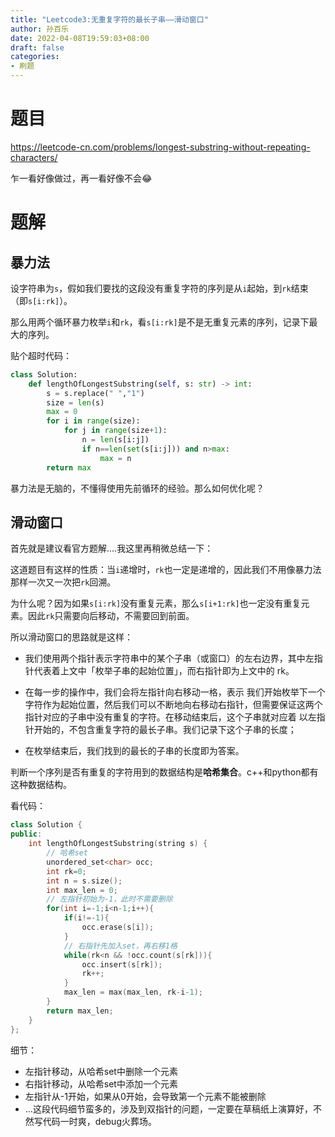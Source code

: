 ```yaml
---
title: "Leetcode3:无重复字符的最长子串——滑动窗口"
author: 孙百乐
date: 2022-04-08T19:59:03+08:00
draft: false
categories: 
- 刷题
---
```


# 题目

https://leetcode-cn.com/problems/longest-substring-without-repeating-characters/

乍一看好像做过，再一看好像不会😂

# 题解

## 暴力法

设字符串为`s`，假如我们要找的这段没有重复字符的序列是从`i`起始，到`rk`结束（即`s[i:rk]`）。

那么用两个循环暴力枚举`i`和`rk`，看`s[i:rk]`是不是无重复元素的序列，记录下最大的序列。

贴个超时代码：

```python
class Solution:
    def lengthOfLongestSubstring(self, s: str) -> int:
        s = s.replace(" ","1")
        size = len(s)
        max = 0
        for i in range(size):
            for j in range(size+1):
                n = len(s[i:j])
                if n==len(set(s[i:j])) and n>max:
                    max = n
        return max
```

暴力法是无脑的，不懂得使用先前循环的经验。那么如何优化呢？

## 滑动窗口

首先就是建议看官方题解....我这里再稍微总结一下：

这道题目有这样的性质：当`i`递增时，`rk`也一定是递增的，因此我们不用像暴力法那样一次又一次把`rk`回溯。

为什么呢？因为如果`s[i:rk]`没有重复元素，那么`s[i+1:rk]`也一定没有重复元素。因此`rk`只需要向后移动，不需要回到前面。

所以滑动窗口的思路就是这样：

* 我们使用两个指针表示字符串中的某个子串（或窗口）的左右边界，其中左指针代表着上文中「枚举子串的起始位置」，而右指针即为上文中的 rk。

* 在每一步的操作中，我们会将左指针向右移动一格，表示 我们开始枚举下一个字符作为起始位置，然后我们可以不断地向右移动右指针，但需要保证这两个指针对应的子串中没有重复的字符。在移动结束后，这个子串就对应着 以左指针开始的，不包含重复字符的最长子串。我们记录下这个子串的长度；

* 在枚举结束后，我们找到的最长的子串的长度即为答案。

判断一个序列是否有重复的字符用到的数据结构是**哈希集合**。c++和python都有这种数据结构。

看代码：

```c++
class Solution {
public:
    int lengthOfLongestSubstring(string s) {
        // 哈希set
        unordered_set<char> occ;
        int rk=0;
        int n = s.size();
        int max_len = 0;
        // 左指针初始为-1，此时不需要删除
        for(int i=-1;i<n-1;i++){
            if(i!=-1){
                occ.erase(s[i]);
            }
            // 右指针先加入set，再右移1格
            while(rk<n && !occ.count(s[rk])){
                occ.insert(s[rk]);
                rk++;
            }
            max_len = max(max_len, rk-i-1);
        }
        return max_len;
    }
};
```

细节：

* 左指针移动，从哈希set中删除一个元素
* 右指针移动，从哈希set中添加一个元素
* 左指针从-1开始，如果从0开始，会导致第一个元素不能被删除
* ...这段代码细节蛮多的，涉及到双指针的问题，一定要在草稿纸上演算好，不然写代码一时爽，debug火葬场。

